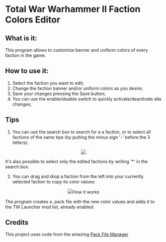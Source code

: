 # Total War Warhammer II Faction Colors Editor

## What is it:
This program allows to customize banner and uniform colors of every faction in the game.

## How to use it:
1) Select the faction you want to edit; 
2) Change the faction banner and/or uniform colors as you desire;
3) Save your changes pressing the Save button;
4) You can use the enable/disable switch to quickly activate/deactivate alla changes;

## Tips
1) You can use the search box to search for a a faction, or to select all factions of the same tipe (by putting the minus sign '-' before the 3 letters):
<p align="center">
<img src="https://i.imgur.com/YPpRSvz.gif" />
</p>
It's also possible to select only the edited factions by writing '*' in the search box.

2) You can drag and drop a faction from the left into your currently selected faction to copy its color values:
<p align="center">
<img src="https://i.imgur.com/12KK5Wk.gif />
</p>

## How it works
The program creates a .pack file with the new color values and adds it to the TW Launcher mod list, already enabled.

## Credits
This project uses code from the amazing [Pack File Manager](https://sourceforge.net/projects/packfilemanager/)
